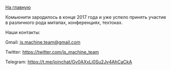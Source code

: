 <a href="https://github.com/js-machine/dashboard/blob/master/README.md">На главную</a>

Комьюнити зародилось в конце 2017 года и уже успело принять участие в различного рода митапах, конференциях, техтоках.

Наши контакты:

Gmail: js.machine.team@gmail.com

Twitter: https://twitter.com/js_machine_team

Telegram: https://t.me/joinchat/Gv0AXxLi0Su2Jv4AhCaCkA
